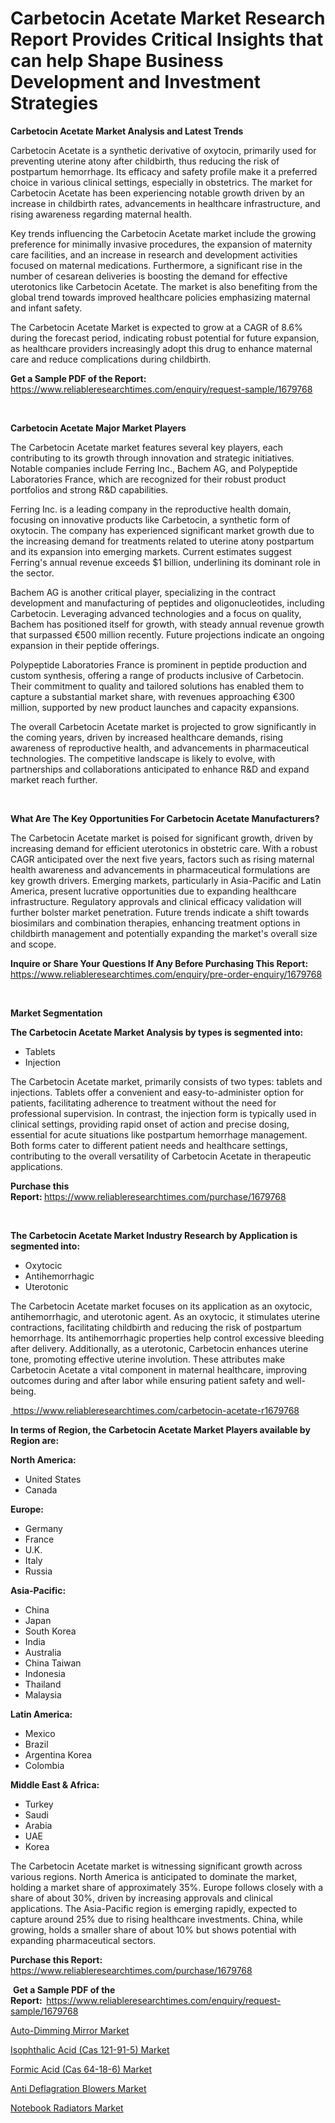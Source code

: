 <p><h1>Carbetocin Acetate Market Research Report Provides Critical Insights that can help Shape Business Development and Investment Strategies</h1></p><p><strong>Carbetocin Acetate Market Analysis and Latest Trends</strong></p>
<p><p>Carbetocin Acetate is a synthetic derivative of oxytocin, primarily used for preventing uterine atony after childbirth, thus reducing the risk of postpartum hemorrhage. Its efficacy and safety profile make it a preferred choice in various clinical settings, especially in obstetrics. The market for Carbetocin Acetate has been experiencing notable growth driven by an increase in childbirth rates, advancements in healthcare infrastructure, and rising awareness regarding maternal health.</p><p>Key trends influencing the Carbetocin Acetate market include the growing preference for minimally invasive procedures, the expansion of maternity care facilities, and an increase in research and development activities focused on maternal medications. Furthermore, a significant rise in the number of cesarean deliveries is boosting the demand for effective uterotonics like Carbetocin Acetate. The market is also benefiting from the global trend towards improved healthcare policies emphasizing maternal and infant safety.</p><p>The Carbetocin Acetate Market is expected to grow at a CAGR of 8.6% during the forecast period, indicating robust potential for future expansion, as healthcare providers increasingly adopt this drug to enhance maternal care and reduce complications during childbirth.</p></p>
<p><strong>Get a Sample PDF of the Report:&nbsp;</strong> <a href="https://www.reliableresearchtimes.com/enquiry/request-sample/1679768?utm_campaign=1386&utm_medium=2&utm_source=Github&utm_content=ia&utm_term=14102024&utm_id=carbetocin-acetate">https://www.reliableresearchtimes.com/enquiry/request-sample/1679768</a></p>
<p>&nbsp;</p>
<p><strong>Carbetocin Acetate Major Market Players</strong></p>
<p><p>The Carbetocin Acetate market features several key players, each contributing to its growth through innovation and strategic initiatives. Notable companies include Ferring Inc., Bachem AG, and Polypeptide Laboratories France, which are recognized for their robust product portfolios and strong R&D capabilities.</p><p>Ferring Inc. is a leading company in the reproductive health domain, focusing on innovative products like Carbetocin, a synthetic form of oxytocin. The company has experienced significant market growth due to the increasing demand for treatments related to uterine atony postpartum and its expansion into emerging markets. Current estimates suggest Ferring's annual revenue exceeds $1 billion, underlining its dominant role in the sector.</p><p>Bachem AG is another critical player, specializing in the contract development and manufacturing of peptides and oligonucleotides, including Carbetocin. Leveraging advanced technologies and a focus on quality, Bachem has positioned itself for growth, with steady annual revenue growth that surpassed €500 million recently. Future projections indicate an ongoing expansion in their peptide offerings.</p><p>Polypeptide Laboratories France is prominent in peptide production and custom synthesis, offering a range of products inclusive of Carbetocin. Their commitment to quality and tailored solutions has enabled them to capture a substantial market share, with revenues approaching €300 million, supported by new product launches and capacity expansions.</p><p>The overall Carbetocin Acetate market is projected to grow significantly in the coming years, driven by increased healthcare demands, rising awareness of reproductive health, and advancements in pharmaceutical technologies. The competitive landscape is likely to evolve, with partnerships and collaborations anticipated to enhance R&D and expand market reach further.</p></p>
<p>&nbsp;</p>
<p><strong>What Are The Key Opportunities For Carbetocin Acetate Manufacturers?</strong></p>
<p><p>The Carbetocin Acetate market is poised for significant growth, driven by increasing demand for efficient uterotonics in obstetric care. With a robust CAGR anticipated over the next five years, factors such as rising maternal health awareness and advancements in pharmaceutical formulations are key growth drivers. Emerging markets, particularly in Asia-Pacific and Latin America, present lucrative opportunities due to expanding healthcare infrastructure. Regulatory approvals and clinical efficacy validation will further bolster market penetration. Future trends indicate a shift towards biosimilars and combination therapies, enhancing treatment options in childbirth management and potentially expanding the market's overall size and scope.</p></p>
<p><strong>Inquire or Share Your Questions If Any Before Purchasing This Report:</strong> <a href="https://www.reliableresearchtimes.com/enquiry/pre-order-enquiry/1679768?utm_campaign=1386&utm_medium=2&utm_source=Github&utm_content=ia&utm_term=14102024&utm_id=carbetocin-acetate">https://www.reliableresearchtimes.com/enquiry/pre-order-enquiry/1679768</a></p>
<p>&nbsp;</p>
<p><strong>Market Segmentation</strong></p>
<p><strong>The Carbetocin Acetate Market Analysis by types is segmented into:</strong></p>
<p><ul><li>Tablets</li><li>Injection</li></ul></p>
<p><p>The Carbetocin Acetate market, primarily consists of two types: tablets and injections. Tablets offer a convenient and easy-to-administer option for patients, facilitating adherence to treatment without the need for professional supervision. In contrast, the injection form is typically used in clinical settings, providing rapid onset of action and precise dosing, essential for acute situations like postpartum hemorrhage management. Both forms cater to different patient needs and healthcare settings, contributing to the overall versatility of Carbetocin Acetate in therapeutic applications.</p></p>
<p><strong>Purchase this Report:&nbsp;</strong><a href="https://www.reliableresearchtimes.com/purchase/1679768?utm_campaign=1386&utm_medium=2&utm_source=Github&utm_content=ia&utm_term=14102024&utm_id=carbetocin-acetate">https://www.reliableresearchtimes.com/purchase/1679768</a></p>
<p>&nbsp;</p>
<p><strong>The Carbetocin Acetate Market Industry Research by Application is segmented into:</strong></p>
<p><ul><li>Oxytocic</li><li>Antihemorrhagic</li><li>Uterotonic</li></ul></p>
<p><p>The Carbetocin Acetate market focuses on its application as an oxytocic, antihemorrhagic, and uterotonic agent. As an oxytocic, it stimulates uterine contractions, facilitating childbirth and reducing the risk of postpartum hemorrhage. Its antihemorrhagic properties help control excessive bleeding after delivery. Additionally, as a uterotonic, Carbetocin enhances uterine tone, promoting effective uterine involution. These attributes make Carbetocin Acetate a vital component in maternal healthcare, improving outcomes during and after labor while ensuring patient safety and well-being.</p></p>
<p><a href="https://www.reliableresearchtimes.com/carbetocin-acetate-r1679768?utm_campaign=1386&utm_medium=2&utm_source=Github&utm_content=ia&utm_term=14102024&utm_id=carbetocin-acetate">&nbsp;https://www.reliableresearchtimes.com/carbetocin-acetate-r1679768</a></p>
<p><strong>In terms of Region, the Carbetocin Acetate Market Players available by Region are:</strong></p>
<p>
    <p> <strong> North America: </strong>
        <ul>
            <li>United States</li>
            <li>Canada</li>
        </ul>
        </p> 
    <p> <strong> Europe: </strong>
        <ul>
            <li>Germany</li>
            <li>France</li>
            <li>U.K.</li>
            <li>Italy</li>
            <li>Russia</li>
        </ul>
        </p> 
    <p> <strong> Asia-Pacific: </strong>
        <ul>
            <li>China</li>
            <li>Japan</li>
            <li>South Korea</li>
            <li>India</li>
            <li>Australia</li>
            <li>China Taiwan</li>
            <li>Indonesia</li>
            <li>Thailand</li>
            <li>Malaysia</li>
        </ul>
        </p> 
    <p> <strong> Latin America: </strong>
        <ul>
            <li>Mexico</li>
            <li>Brazil</li>
            <li>Argentina Korea</li>
            <li>Colombia</li>
        </ul>
        </p> 
    <p> <strong> Middle East & Africa: </strong>
        <ul>
            <li>Turkey</li>
            <li>Saudi</li>
            <li>Arabia</li>
            <li>UAE</li>
            <li>Korea</li>
        </ul>
    </p>
    </p>
<p><p>The Carbetocin Acetate market is witnessing significant growth across various regions. North America is anticipated to dominate the market, holding a market share of approximately 35%. Europe follows closely with a share of about 30%, driven by increasing approvals and clinical applications. The Asia-Pacific region is emerging rapidly, expected to capture around 25% due to rising healthcare investments. China, while growing, holds a smaller share of about 10% but shows potential with expanding pharmaceutical sectors.</p></p>
<p><strong>Purchase this Report: </strong><a href="https://www.reliableresearchtimes.com/purchase/1679768?utm_campaign=1386&utm_medium=2&utm_source=Github&utm_content=ia&utm_term=14102024&utm_id=carbetocin-acetate">https://www.reliableresearchtimes.com/purchase/1679768</a></p>
<p>&nbsp;<strong>Get a Sample PDF of the Report:&nbsp;&nbsp;</strong><a href="https://www.reliableresearchtimes.com/enquiry/request-sample/1679768?utm_campaign=1386&utm_medium=2&utm_source=Github&utm_content=ia&utm_term=14102024&utm_id=carbetocin-acetate">https://www.reliableresearchtimes.com/enquiry/request-sample/1679768</a></p>
<p><strong></strong></p>
<p><p><a href="https://www.linkedin.com/pulse/auto-dimming-mirror-landscape-product-spectrum-market-trajectories-fm0af?utm_campaign=1386&utm_medium=2&utm_source=Github&utm_content=ia&utm_term=14102024&utm_id=carbetocin-acetate">Auto-Dimming Mirror Market</a></p><p><a href="https://www.linkedin.com/pulse/isophthalic-acid-cas-121-91-5-market-global-trends-forecast-2oahf?utm_campaign=1386&utm_medium=2&utm_source=Github&utm_content=ia&utm_term=14102024&utm_id=carbetocin-acetate">Isophthalic Acid (Cas 121-91-5) Market</a></p><p><a href="https://www.linkedin.com/pulse/formic-acid-cas-64-18-6-market-overview-forecast-2024-2031-6unkc?utm_campaign=1386&utm_medium=2&utm_source=Github&utm_content=ia&utm_term=14102024&utm_id=carbetocin-acetate">Formic Acid (Cas 64-18-6) Market</a></p><p><a href="https://www.linkedin.com/pulse/emerging-trends-anti-deflagration-blowers-market-global-outlook-cngmf?utm_campaign=1386&utm_medium=2&utm_source=Github&utm_content=ia&utm_term=14102024&utm_id=carbetocin-acetate">Anti Deflagration Blowers Market</a></p><p><a href="https://www.linkedin.com/pulse/insights-notebook-radiators-market-size-which-expanding-43-aqj3f?utm_campaign=1386&utm_medium=2&utm_source=Github&utm_content=ia&utm_term=14102024&utm_id=carbetocin-acetate">Notebook Radiators Market</a></p></p>